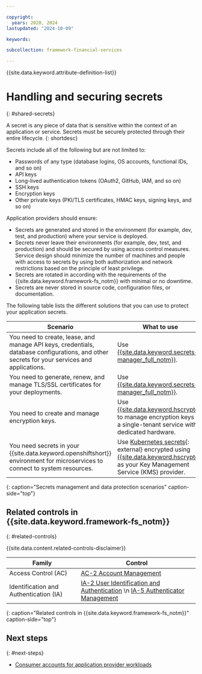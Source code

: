 ```yaml
---

copyright:
  years: 2020, 2024
lastupdated: "2024-10-09"

keywords: 

subcollection: framework-financial-services

---
```


{{site.data.keyword.attribute-definition-list}}

# Handling and securing secrets
{: #shared-secrets}

A secret is any piece of data that is sensitive within the context of an application or service. Secrets must be securely protected through their entire lifecycle.
{: shortdesc}

Secrets include all of the following but are not limited to:

* Passwords of any type (database logins, OS accounts, functional IDs, and so on)
* API keys
* Long-lived authentication tokens (OAuth2, GitHub, IAM, and so on)
* SSH keys
* Encryption keys
* Other private keys (PKI/TLS certificates, HMAC keys, signing keys, and so on)

Application providers should ensure:

* Secrets are generated and stored in the environment (for example, dev, test, and production) where your service is deployed.
* Secrets never leave their environments (for example, dev, test, and production) and should be secured by using access control measures. Service design should minimize the number of machines and people with access to secrets by using both authorization and network restrictions based on the principle of least privilege.
* Secrets are rotated in according with the requirements of the {{site.data.keyword.framework-fs_notm}} with minimal or no downtime.
* Secrets are never stored in source code, configuration files, or documentation.

The following table lists the different solutions that you can use to protect your application secrets.



| Scenario | What to use |
| --- | --- |
| You need to create, lease, and manage API keys, credentials, database configurations, and other secrets for your services and applications. | Use [{{site.data.keyword.secrets-manager_full_notm}}](/docs/secrets-manager?topic=secrets-manager-getting-started).  |
| You need to generate, renew, and manage TLS/SSL certificates for your deployments. | Use [{{site.data.keyword.secrets-manager_full_notm}}](/docs/secrets-manager?topic=secrets-manager-getting-started). |
| You need to create and manage encryption keys. | Use [{{site.data.keyword.hscrypto}}](/docs/hs-crypto?topic=hs-crypto-overview) to manage encryption keys in a single-tenant service with dedicated hardware. |
| You need secrets in your {{site.data.keyword.openshiftshort}} environment for microservices to connect to system resources. | Use [Kubernetes secrets](https://kubernetes.io/docs/concepts/configuration/secret/){: external} encrypted using [{{site.data.keyword.hscrypto}}](/docs/openshift?topic=openshift-encryption#keyprotect) as your Key Management Service (KMS) provider. |
{: caption="Secrets management and data protection scenarios" caption-side="top"}

[^tabletext-1]: {{site.data.content.fs-validated-disclaimer}}

[^tabletext-2]: {{site.data.content.fs-validated-disclaimer}}



## Related controls in {{site.data.keyword.framework-fs_notm}} 
{: #related-controls}

{{site.data.content.related-controls-disclaimer}}

| Family              | Control                                           |
|---------------------|---------------------------------------------------|
| Access Control (AC) | [AC-2 Account Management](/docs/framework-financial-services-controls?topic=framework-financial-services-controls-ac-2)  |
| Identification and Authentication (IA)  | [IA-2 User Identification and Authentication](/docs/framework-financial-services-controls?topic=framework-financial-services-controls-ia-2) \n [IA-5 Authenticator Management](/docs/framework-financial-services-controls?topic=framework-financial-services-controls-ia-5)  |
{: caption="Related controls in {{site.data.keyword.framework-fs_notm}}" caption-side="top"}

## Next steps
{: #next-steps}

* [Consumer accounts for application provider workloads](/docs/framework-financial-services?topic=framework-financial-services-shared-account-consumer)
